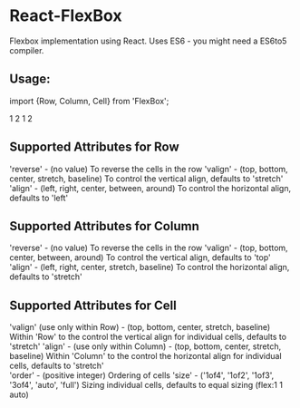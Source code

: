 # React-FlexBox

Flexbox implementation using React. Uses ES6 - you might need a ES6to5 compiler.

Usage:
------
   import {Row, Column, Cell} from 'FlexBox';

   <Row reverse>
        <Cell order="2">1</Cell>
        <Cell order="1">2</Cell>
   </Row>

   <Column reverse>
        <Cell order="2">1</Cell>
        <Cell order="1">2</Cell>
   </Column>

Supported Attributes for Row
----------------------------
   'reverse' - (no value) To reverse the cells in the row
   'valign' - (top, bottom, center, stretch, baseline) To control the vertical align, defaults to 'stretch'
   'align' - (left, right, center, between, around) To control the horizontal align, defaults to 'left'

Supported Attributes for Column
-------------------------------
   'reverse' - (no value) To reverse the cells in the row
   'valign' - (top, bottom, center, between, around) To control the vertical align, defaults to 'top'
   'align' - (left, right, center, stretch, baseline) To control the horizontal align, defaults to 'stretch'

Supported Attributes for Cell
-----------------------------
   'valign' (use only within Row) - (top, bottom, center, stretch, baseline) Within 'Row' to the control the vertical align for individual cells, defaults to 'stretch'
   'align' - (use only within Column) - (top, bottom, center, stretch, baseline) Within 'Column' to the control the horizontal align for individual cells, defaults to 'stretch'  
   'order' - (positive integer) Ordering of cells
   'size' - ('1of4', '1of2', '1of3', '3of4', 'auto', 'full') Sizing individual cells, defaults to equal sizing (flex:1 1 auto)
